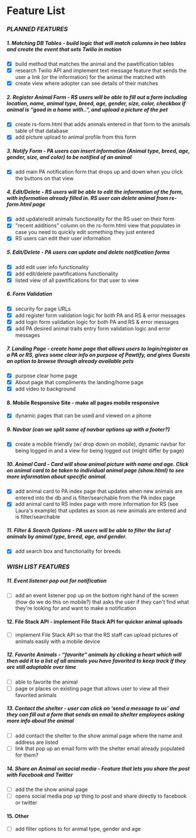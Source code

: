 # Feature List

### *PLANNED FEATURES*
##### 1. Matching DB Tables - build logic that will match columns in two tables and create the event that sets Twilio in motion
- [X] build method that matches the animal and the pawtification tables
- [X] research Twilio API and implement text message feature that sends the user a link (or the information) for the animal the matched with
- [X] create view where adopter can see details of their matches
##### 2. Register Animal Form - RS users will be able to fill out a form including location, name, animal type, breed, age, gender, size, color, checkbox if animal is “good in a home with..”, and upload a picture of the pet
- [X] create rs-form.html that adds animals entered in that form to the animals table of that database
- [X] add picture upload to animal profile from this form
##### 3. Notify Form - PA users can insert information (Animal type, breed, age, gender, size, and color) to be notified of an animal
- [X] add main PA notification form that drops up and down when you click the buttons on that view
##### 4. Edit/Delete - RS users will be able to edit the information of the form, with information already filled in. RS user can delete animal from rs-form.html page
- [X] add update/edit animals functionality for the RS user on their form
- [X] "recent additions" column on the rs-form.html view that populates in case you need to quickly edit something they just entered
- [X] RS users can edit their user information
##### 5. Edit/Delete - PA users can update and delete notification forms 
- [X] add edit user info functionality
- [X] add edit/delete pawtifications functionality
- [X] listed view of all pawtifications for that user to view
##### 6. Form Validation
- [X] security for page URLs
- [X] add register form validation logic for both PA and RS & error messages
- [X] add login form validation logic for both PA and RS & error messages
- [X] add PA desired animal traits entry form validation logic and error messages
##### 7. Landing Page - create home page that allows users to login/register as a PA or RS, gives some clear info on purpose of Pawtify, and gives Guests an option to browse through already available pets
- [X] purpose clear home page
- [X] About page that compliments the landing/home page
- [X] add video to background
#### 8. Mobile Responsive Site - make all pages mobile responsive
- [X] dynamic pages that can be used and viewed on a phone
##### 9. Navbar (can we split some of navbar options up with a footer?)
- [X] create a mobile friendly (w/ drop down on mobile), dynamic navbar for being logged in and a view for being logged out (might differ by page)
##### 10. Animal Card - Card will show animal picture with name and age. Click on animal card to be taken to individual animal page (show.html) to see more information about specific animal.
- [X] add animal card to PA index page that updates when new animals are entered into the db and is filter/searchable from the PA index page
- [X] add animal card to RS index page with more information for RS (see Laura's example) that updates as soon as new animals are entered and is filter/searchable
##### 11. Filter & Search Options - PA users will be able to filter the list of animals by animal type, breed, age, and gender.
- [X] add search box and functionality for breeds
 
### *WISH LIST FEATURES*
##### 11. Event listener pop out for notification
- [ ] add an event listener pop up on the bottom right hand of the screen (how do we do this on mobile?) that asks the user if they can't find what they're looking for and want to make a notification
#### 12. File Stack API - implement File Stack API for quicker animal uploads
- [ ] implement File Stack API so that the RS staff can upload pictures of animals easily with a mobile device
##### 12. Favorite Animals - “favorite” animals by clicking a heart which will then add it to a list of all animals you have favorited to keep track if they are still adoptable over time
- [ ] able to favorite the animal
- [ ] page or places on existing page that allows user to view all their favorited animals
##### 13. Contact the shelter - user can click on ‘send a message to us’ and they can fill out a form that sends an email to shelter employees asking more info about the animal
- [ ] add contact the shelter to the show animal page where the name and address are listed 
- [ ] link that pop up an email form with the shelter email already populated for them?
##### 14. Share an Animal on social media - Feature that lets you share the post with Facebook and Twitter
- [ ] add the the show animal page
- [ ] opens social media pop up thing to post and share directly to facebook or twitter
#### 15. Other
- [ ] add filter options to for animal type, gender and age